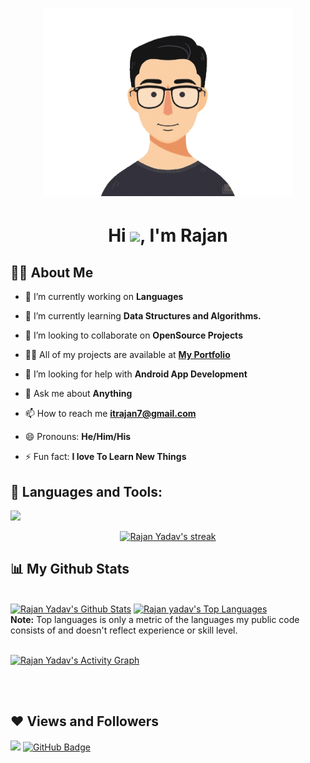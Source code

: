 <h1 align="center"><a href="#"><img width = "400px" height="auto" src="https://github.com/itrajan7/itrajan7/blob/main/11df2bc889722dab6946142dc9c701-unscreen.gif" height="auto"/></a></h1> 

<h1 align="center">Hi <img src="https://raw.githubusercontent.com/MartinHeinz/MartinHeinz/master/wave.gif" width="30px">, I'm Rajan</h1>
<h3 align="center"></h3>

## 🙋‍♂️ About Me

- 🔭 I’m currently working on **Languages**

- 🌱 I’m currently learning **Data Structures and Algorithms.**

- 👯 I’m looking to collaborate on **OpenSource Projects**

- 👨‍💻 All of my projects are available at **[My Portfolio](https://github.com/itrajan7?tab=repositories)**

- 🤔 I’m looking for help with **Android App Development**

- 💬 Ask me about **Anything**

- 📫 How to reach me **itrajan7@gmail.com**

- 😄 Pronouns: **He/Him/His**

- ⚡ Fun fact: **I love To Learn New Things**


## 🚀 Languages and Tools:

<p align="left"> 
  
  <a href="https://www.cprogramming.com" target="_blank"> <img src="https://img.icons8.com/color/48/4a90e2/c-programming.png"/> </a>
    <!--**
    <a href="https://www.java.com" target="_blank"> <img src="https://img.icons8.com/color/48/000000/java-coffee-cup-logo.png"/> </a>
    <a href="https://reactjs.org/" target="_blank"> <img src="https://img.icons8.com/color/48/000000/react-native.png"/> </a>
    <a href="https://spring.io/projects/spring-boot" target="_blank"> <img src="https://img.icons8.com/color/48/000000/spring-logo.png"/> </a> 
    <a href="https://developer.mozilla.org/en-US/docs/Web/JavaScript" target="_blank"> <img src="https://img.icons8.com/color/48/000000/javascript.png"/> </a> 
    <a href="https://www.w3.org/html/" target="_blank"> <img src="https://img.icons8.com/color/48/000000/html-5.png"/> </a> 
    <a href="https://www.w3schools.com/css/" target="_blank"> <img src="https://img.icons8.com/color/48/000000/css3.png"/> </a> 
    <a href="https://getbootstrap.com" target="_blank"> <img src="https://img.icons8.com/color/48/000000/bootstrap.png"/> </a> 
    <a href="https://www.python.org" target="_blank"> <img src="https://img.icons8.com/color/48/000000/python.png"/> </a> 
    <a style="padding-right:8px;" href="https://nodejs.org" target="_blank"> <img src="https://img.icons8.com/color/48/000000/nodejs.png"/> </a> 
    <a style="padding-right:8px;" href="https://www.mysql.com/" target="_blank"> <img src="https://img.icons8.com/fluent/50/000000/mysql-logo.png"/> </a>
    <a href="https://www.mongodb.com/" target="_blank"> <img src="https://raw.githubusercontent.com/devicons/devicon/master/icons/mongodb/mongodb-original-wordmark.svg"            alt="mongodb" width="48" height="48"/> </a> 
    <a href="https://firebase.google.com/" target="_blank"> <img src="https://img.icons8.com/color/48/000000/firebase.png"/> </a> 
    <a href="https://postman.com" target="_blank"> <img src="https://www.vectorlogo.zone/logos/getpostman/getpostman-icon.svg" alt="postman" width="45" height="45"/> </a>   
    <a href="https://git-scm.com/" target="_blank"> <img src="https://img.icons8.com/color/48/000000/git.png"/> </a> 
    <a href="https://www.jenkins.io" target="_blank"> <img src="https://www.vectorlogo.zone/logos/jenkins/jenkins-icon.svg" alt="jenkins" width="48" height="48"/> </a> 
    <a href="https://redux.js.org" target="_blank"> <img src="https://img.icons8.com/color/48/000000/redux.png"/> </a>
    <a href="https://expressjs.com" target="_blank"> <img src="https://raw.githubusercontent.com/devicons/devicon/master/icons/express/express-original-wordmark.svg"               alt="express" width="40" height="40"/> </a>
-->
</p>



<!--**[![React Badge](https://img.shields.io/badge/-React-61DBFB?style=for-the-badge&labelColor=black&logo=react&logoColor=61DBFB)](#)  [![Javascript Badge](https://img.shields.io/badge/-Javascript-F0DB4F?style=for-the-badge&labelColor=black&logo=javascript&logoColor=F0DB4F)](#) [![Typescript Badge](https://img.shields.io/badge/-Typescript-007acc?style=for-the-badge&labelColor=black&logo=typescript&logoColor=007acc)](#) [![Nodejs Badge](https://img.shields.io/badge/-Nodejs-3C873A?style=for-the-badge&labelColor=black&logo=node.js&logoColor=3C873A)](#) [![GraphQL Badge](https://img.shields.io/badge/-GraphQl-e535ab?style=for-the-badge&labelColor=black&logo=node.js&logoColor=e535ab)](#)
<br/>
-->




<p align="center">
    <a href="https://github.com/itrajan7/github-readme-streak-stats">
        <img title="🔥 Get streak stats for your profile at git.io/streak-stats" alt="Rajan Yadav's streak" src="https://github-readme-streak-stats.herokuapp.com/?user=itrajan7&theme=chartreuse-dark&hide_border=true&stroke=0000&background=060A0CD0"/>
    </a>
</p>


## 📊 My Github Stats

  <br/>
    <a href="https://github.com/itrajan7/github-readme-stats"><img alt="Rajan Yadav's Github Stats" src="https://github-readme-stats.vercel.app/api?username=itrajan7&show_icons=true&count_private=false&theme=chartreuse-dark&hide_border=true&bg_color=0D1117" /></a> <a href="https://github.com/itrajan7/github-readme-stats"><img alt="Rajan yadav's Top Languages" src="https://github-readme-stats.vercel.app/api/top-langs/?username=itrajan7&langs_count=8&count_private=true&layout=compact&theme=chartreuse-dark&hide_border=true&bg_color=0D1117" /></a>
  <br/>
  <b>Note:</b> Top languages is only a metric of the languages my public code consists of and doesn't reflect experience or skill level.


<br/>
<br/>

<a href="https://github.com/itrajan7/github-readme-activity-graph"><img alt="Rajan Yadav's Activity Graph" src="https://activity-graph.herokuapp.com/graph?username=itrajan7&bg_color=0D1117&color=5BCDEC&line=66ff66&point=FFFFFF&hide_border=true" /></a>

<br/>
<br/>


<!--
**## Connect with me:
<p align="left">
<a href = "https://www.linkedin.com/in/subham-raoniar/"><img src="https://img.icons8.com/fluent/48/000000/linkedin.png"/></a>
<a href = "https://twitter.com/subhamraoniar"><img src="https://img.icons8.com/fluent/48/000000/twitter.png"/></a>
<a href = "https://www.instagram.com/subhamraoniar/"><img src="https://img.icons8.com/fluent/48/000000/instagram-new.png"/></a>
<a href = "https://www.youtube.com/channel/UC-NXT1lYAOPa3lrgWXqvuHA"><img src="https://img.icons8.com/color/48/000000/youtube-play.png"/></a>
</p>
-->

## ❤ Views and Followers

<a href="https://github.com/Meghna-DAS/github-profile-views-counter"> <img src="https://komarev.com/ghpvc/?username=itrajan7"></a>
<a href="https://github.com/itrajan7?tab=followers"><img src="https://img.shields.io/github/followers/itrajan7?label=Followers&style=social" alt="GitHub Badge"></a>



<!--
**itrajan7/itrajan7** is a ✨ _special_ ✨ repository because its `README.md` (this file) appears on your GitHub profile.
-->
